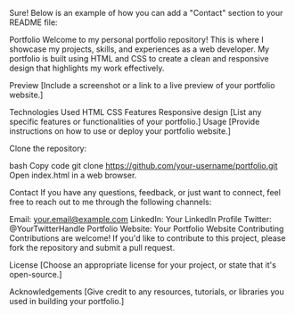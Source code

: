 
Sure! Below is an example of how you can add a "Contact" section to your README file:

Portfolio
Welcome to my personal portfolio repository! This is where I showcase my projects, skills, and experiences as a web developer. My portfolio is built using HTML and CSS to create a clean and responsive design that highlights my work effectively.

Preview
[Include a screenshot or a link to a live preview of your portfolio website.]

Technologies Used
HTML
CSS
Features
Responsive design
[List any specific features or functionalities of your portfolio.]
Usage
[Provide instructions on how to use or deploy your portfolio website.]

Clone the repository:

bash
Copy code
git clone https://github.com/your-username/portfolio.git
Open index.html in a web browser.

Contact
If you have any questions, feedback, or just want to connect, feel free to reach out to me through the following channels:

Email: your.email@example.com
LinkedIn: Your LinkedIn Profile
Twitter: @YourTwitterHandle
Portfolio Website: Your Portfolio Website
Contributing
Contributions are welcome! If you'd like to contribute to this project, please fork the repository and submit a pull request.

License
[Choose an appropriate license for your project, or state that it's open-source.]

Acknowledgements
[Give credit to any resources, tutorials, or libraries you used in building your portfolio.]

